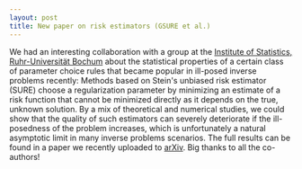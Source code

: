 ```yaml
---
layout: post
title: New paper on risk estimators (GSURE et al.)
---
```

We had an interesting collaboration with a group at the [Institute of Statistics, Ruhr-Universität Bochum](http://www.ruhr-uni-bochum.de/mathematik3/en/index.html) about the statistical properties of a certain class of parameter choice rules that became popular in ill-posed inverse problems recently: Methods based on Stein's unbiased risk estimator (SURE) choose a regularization parameter by minimizing an estimate of a risk function that cannot be minimized directly as it depends on the true, unknown solution. By a mix of theoretical and numerical studies, we could show that the quality of such estimators can severely deteriorate if the ill-posedness of the problem increases, which is unfortunately a natural asymptotic limit in many inverse problems scenarios. The full results can be found in a paper we recently uploaded to [arXiv](https://arxiv.org/abs/1701.04970). Big thanks to all the co-authors!
